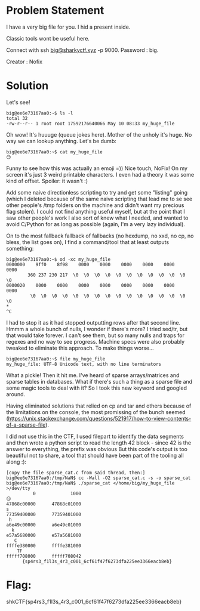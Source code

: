 # Problem Statement

I have a very big file for you. I hid a present inside.

Classic tools wont be useful here.

Connect with ssh big@sharkyctf.xyz -p 9000. Password : big.

Creator : Nofix

# Solution

Let's see!

    big@ee6e73167aa0:~$ ls -l
    total 32
    -rw-r--r-- 1 root root 17592176640066 May 10 08:33 my_huge_file

Oh wow! It's huuuge (queue jokes here). Mother of the unholy it's huge. No way we can lookup anything. Let's be dumb:

    big@ee6e73167aa0:~$ cat my_huge_file
    😏                                                                                                

Funny to see how this was actually an emoji =)) Nice touch, NoFix! On my screen it's just 3 weird printable characters. I even had a theory it was some kind of offset. Spoiler: it wasn't :)

Add some naive directionless scripting to try and get some "listing" going (which I deleted because of the same naive scripting that lead me to se see other people's /tmp folders on the machine and didn't want my precious flag stolen). I could not find anything useful myself, but at the point that I saw other people's work I also sort of knew what I needed, and wanted to avoid C/Python for as long as possible (again, I'm a very lazy individual).

On to the most fallback fallback of fallbacks (no hexdump, no xxd, no cp, no bless, the list goes on), I find a command/tool that at least outputs something:

    big@ee6e73167aa0:~$ od -xc my_huge_file
    0000000    9ff0    8f98    0000    0000    0000    0000    0000    0000
            360 237 230 217  \0  \0  \0  \0  \0  \0  \0  \0  \0  \0  \0  \0
    0000020    0000    0000    0000    0000    0000    0000    0000    0000
             \0  \0  \0  \0  \0  \0  \0  \0  \0  \0  \0  \0  \0  \0  \0  \0
    *
    ^C

I had to stop it as it had stopped outputting rows after that second line. Hmmm a whole bunch of nulls, I wonder if there's more? I tried sed/tr, but that would take forever. I can't see them, but so many nulls and traps for regexes and no way to see progress. Machine specs were also probably tweaked to eliminate this approach. To make things worse...

    big@ee6e73167aa0:~$ file my_huge_file
    my_huge_file: UTF-8 Unicode text, with no line terminators

What a pickle! Then it hit me. I've heard of sparse arrays/matrices and sparse tables in databases. What if there's such a thing as a sparse file and some magic tools to deal with it? So I took this new keyword and googled around.

Having eliminated solutions that relied on cp and tar and others because of the limitations on the console, the most promissing of the bunch seemed (https://unix.stackexchange.com/questions/521917/how-to-view-contents-of-a-sparse-file). 

I did not use this in the CTF, I used filepart to identify the data segments and then wrote a python script to read the length 42 block - since 42 is the answer to everything, the prefix was obvious But this code's output is too beautiful not to share, a tool that should have been part of the tooling all along :):

    [copy the file sparse_cat.c from said thread, then:]
    big@ee6e73167aa0:/tmp/NaN$ cc -Wall -O2 sparse_cat.c -s -o sparse_cat
    big@ee6e73167aa0:/tmp/NaN$ ./sparse_cat </home/big/my_huge_file >/dev/tty
              0             1000
    😏
    47868c00000      47868c01000
    s   
    77359400000      77359401000
     h 
    a6e49c00000      a6e49c01000
      k 
    e57a5680000      e57a5681000
       C 
    ffffe380000      ffffe381000
        TF  
    fffff708000      fffff708042
          {sp4rs3_f1l3s_4r3_c001_6cf61f47f6273dfa225ee3366eacb8eb}

# Flag:

shkCTF{sp4rs3_f1l3s_4r3_c001_6cf61f47f6273dfa225ee3366eacb8eb}
